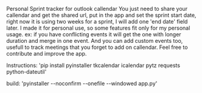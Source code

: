 Personal Sprint tracker for outlook callendar
You just need to share your callendar and get the shared url, put in the app and set the sprint start date, right now it is using two weeks for a sprint, I will add one 'end date' field later.
I made it for personal use, so some features fit only for my personal usage. ex: if you have conflicting events it will get the one with longer duration and merge in one event. 
And you can add custom events too, usefull to track meetings that you forget to add on callendar. 
Feel free to contribute and improve the app. 

Instructions:
'pip install pyinstaller tkcalendar icalendar pytz requests python-dateutil'

build: 
'pyinstaller --noconfirm --onefile --windowed app.py'    